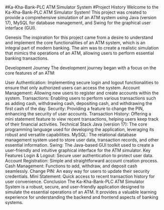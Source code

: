 #Ka-Kha-Bank-PLC ATM Simulator System
#Project History
Welcome to the Ka-Kha-Bank-PLC ATM Simulator System! This project was created to provide a comprehensive simulation of an ATM system using Java (version 17), MySQL for database management, and Swing for the graphical user interface (GUI).

Genesis
The inspiration for this project came from a desire to understand and implement the core functionalities of an ATM system, which is an integral part of modern banking. The aim was to create a realistic simulation that mimics the operations of an ATM, allowing users to perform essential banking transactions.

Development Journey
The development journey began with a focus on the core features of an ATM:

User Authentication: Implementing secure login and logout functionalities to ensure that only authorized users can access the system.
Account Management: Allowing new users to register and create accounts within the system.
Transactions: Enabling users to perform various transactions such as adding cash, withdrawing cash, depositing cash, and withdrawing the first cash of the day.
Security: Providing a feature to change the PIN, enhancing the security of user accounts.
Transaction History: Offering a mini statement feature to view recent transactions, helping users keep track of their financial activities.
Technical Stack
Java (version 17): The core programming language used for developing the application, leveraging its robust and versatile capabilities.
MySQL: The relational database management system used to store user data, transaction records, and other essential information.
Swing: The Java-based GUI toolkit used to create a user-friendly and intuitive graphical interface for the ATM simulator.
Key Features
Login & Logout: Secure user authentication to protect user data.
Account Registration: Simple and straightforward account creation process.
Cash Management: Functions to add, withdraw, and deposit cash seamlessly.
Change PIN: An easy way for users to update their security credentials.
Mini Statement: Quick access to recent transaction history for user convenience.
Conclusion
The Ka-Kha-Bank-PLC ATM Simulator System is a robust, secure, and user-friendly application designed to simulate the essential operations of an ATM. It provides a valuable learning experience for understanding the backend and frontend aspects of banking systems.

